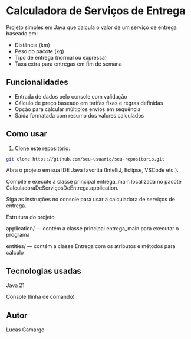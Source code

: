 # Calculadora de Serviços de Entrega

Projeto simples em Java que calcula o valor de um serviço de entrega baseado em:

- Distância (km)
- Peso do pacote (kg)
- Tipo de entrega (normal ou expressa)
- Taxa extra para entregas em fim de semana

## Funcionalidades

- Entrada de dados pelo console com validação
- Cálculo de preço baseado em tarifas fixas e regras definidas
- Opção para calcular múltiplos envios em sequência
- Saída formatada com resumo dos valores calculados

## Como usar

1. Clone este repositório:

```bash
git clone https://github.com/seu-usuario/seu-repositorio.git
```

Abra o projeto em sua IDE Java favorita (IntelliJ, Eclipse, VSCode etc.).

Compile e execute a classe principal entrega_main localizada no pacote CalculadoraDeServiçosDeEntrega.application.

Siga as instruções no console para usar a calculadora de serviços de entrega.

Estrutura do projeto

application/ — contém a classe principal entrega_main para executar o programa

entities/ — contém a classe Entrega com os atributos e métodos para cálculo

## Tecnologias usadas
Java 21

Console (linha de comando)

## Autor
Lucas Camargo
